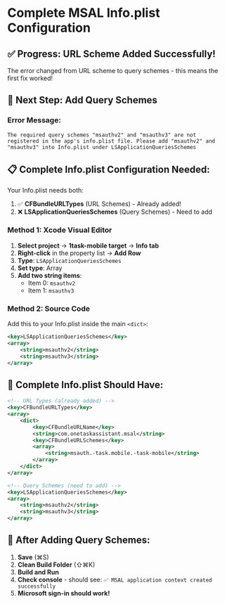 # Complete MSAL Info.plist Configuration

## ✅ Progress: URL Scheme Added Successfully!
The error changed from URL scheme to query schemes - this means the first fix worked!

## 🔧 Next Step: Add Query Schemes

### Error Message:
```
The required query schemes "msauthv2" and "msauthv3" are not registered in the app's info.plist file. Please add "msauthv2" and "msauthv3" into Info.plist under LSApplicationQueriesSchemes
```

## 📋 Complete Info.plist Configuration Needed:

Your Info.plist needs both:
1. ✅ **CFBundleURLTypes** (URL Schemes) - Already added!
2. ❌ **LSApplicationQueriesSchemes** (Query Schemes) - Need to add

### Method 1: Xcode Visual Editor

1. **Select project** → **1task-mobile target** → **Info tab**
2. **Right-click** in the property list → **Add Row**
3. **Type**: `LSApplicationQueriesSchemes`
4. **Set type**: Array
5. **Add two string items**:
   - Item 0: `msauthv2`
   - Item 1: `msauthv3`

### Method 2: Source Code

Add this to your Info.plist inside the main `<dict>`:

```xml
<key>LSApplicationQueriesSchemes</key>
<array>
    <string>msauthv2</string>
    <string>msauthv3</string>
</array>
```

## 🎯 Complete Info.plist Should Have:

```xml
<!-- URL Types (already added) -->
<key>CFBundleURLTypes</key>
<array>
    <dict>
        <key>CFBundleURLName</key>
        <string>com.onetaskassistant.msal</string>
        <key>CFBundleURLSchemes</key>
        <array>
            <string>msauth.-task.mobile.-task-mobile</string>
        </array>
    </dict>
</array>

<!-- Query Schemes (need to add) -->
<key>LSApplicationQueriesSchemes</key>
<array>
    <string>msauthv2</string>
    <string>msauthv3</string>
</array>
```

## 🚀 After Adding Query Schemes:

1. **Save** (⌘S)
2. **Clean Build Folder** (⇧⌘K)
3. **Build and Run**
4. **Check console** - should see: `✅ MSAL application context created successfully`
5. **Microsoft sign-in should work!**
